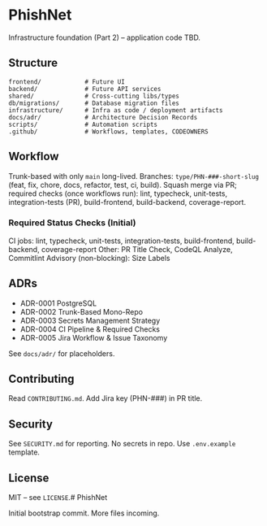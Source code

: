 # PhishNet

Infrastructure foundation (Part 2) – application code TBD.

## Structure

```
frontend/            # Future UI
backend/             # Future API services
shared/              # Cross-cutting libs/types
db/migrations/       # Database migration files
infrastructure/      # Infra as code / deployment artifacts
docs/adr/            # Architecture Decision Records
scripts/             # Automation scripts
.github/             # Workflows, templates, CODEOWNERS
```

## Workflow
Trunk-based with only `main` long-lived.
Branches: `type/PHN-###-short-slug` (feat, fix, chore, docs, refactor, test, ci, build).
Squash merge via PR; required checks (once workflows run): lint, typecheck, unit-tests, integration-tests (PR), build-frontend, build-backend, coverage-report.

### Required Status Checks (Initial)
CI jobs: lint, typecheck, unit-tests, integration-tests, build-frontend, build-backend, coverage-report
Other: PR Title Check, CodeQL Analyze, Commitlint
Advisory (non-blocking): Size Labels

## ADRs
- ADR-0001 PostgreSQL
- ADR-0002 Trunk-Based Mono-Repo
- ADR-0003 Secrets Management Strategy
- ADR-0004 CI Pipeline & Required Checks
- ADR-0005 Jira Workflow & Issue Taxonomy

See `docs/adr/` for placeholders.

## Contributing
Read `CONTRIBUTING.md`. Add Jira key (PHN-###) in PR title.

## Security
See `SECURITY.md` for reporting. No secrets in repo. Use `.env.example` template.

## License
MIT – see `LICENSE`.# PhishNet

Initial bootstrap commit. More files incoming.
